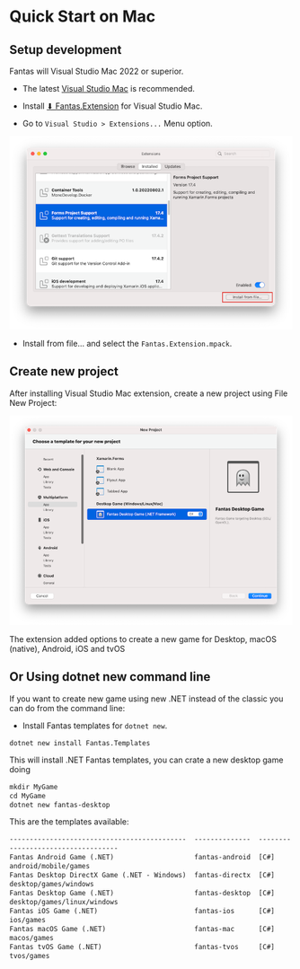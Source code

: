# Quick Start on Mac

## Setup development

Fantas will Visual Studio Mac 2022 or superior.

* The latest [Visual Studio Mac](https://visualstudio.microsoft.com/#vsmac-section) is recommended.
* Install [⬇ Fantas.Extension](https://github.com/codefoco/Fantas.Home/releases/download/v1.0/Fantas.Extension.mpack) for Visual Studio Mac.

* Go to `Visual Studio > Extensions...` Menu option.

![screenshot_vs](images/vsmac_extensions.png)

* Install from file... and select the `Fantas.Extension.mpack`.
## Create new project

After installing Visual Studio Mac extension, create a new project using File New Project:

![screenshot_vs](images/screenshot_vsmac.png)

The extension added options to create a new game for Desktop, macOS (native), Android, iOS and tvOS


## Or Using dotnet new command line

If you want to create new game using new .NET instead of the classic you can do from the command line:

* Install Fantas templates for `dotnet new`.

```
dotnet new install Fantas.Templates
```

This will install .NET Fantas templates, you can crate a new desktop game doing 

```
mkdir MyGame
cd MyGame
dotnet new fantas-desktop
```

This are the templates available:

```text
--------------------------------------------  --------------  --------  ---------------------------
Fantas Android Game (.NET)                    fantas-android  [C#]      android/mobile/games
Fantas Desktop DirectX Game (.NET - Windows)  fantas-directx  [C#]      desktop/games/windows
Fantas Desktop Game (.NET)                    fantas-desktop  [C#]      desktop/games/linux/windows
Fantas iOS Game (.NET)                        fantas-ios      [C#]      ios/games
Fantas macOS Game (.NET)                      fantas-mac      [C#]      macos/games
Fantas tvOS Game (.NET)                       fantas-tvos     [C#]      tvos/games
```
